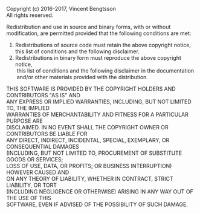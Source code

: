 Copyright (c) 2016-2017, Vincent Bengtsson<br/>
All rights reserved.

Redistribution and use in source and binary forms, with or without<br/>
modification, are permitted provided that the following conditions are met:

1. Redistributions of source code must retain the above copyright notice, this
  list of conditions and the following disclaimer.<br/>
2. Redistributions in binary form must reproduce the above copyright notice,<br/>
  this list of conditions and the following disclaimer in the documentation<br/>
  and/or other materials provided with the distribution.
   
THIS SOFTWARE IS PROVIDED BY THE COPYRIGHT HOLDERS AND CONTRIBUTORS "AS IS" AND<br/>
ANY EXPRESS OR IMPLIED WARRANTIES, INCLUDING, BUT NOT LIMITED TO, THE IMPLIED<br/>
WARRANTIES OF MERCHANTABILITY AND FITNESS FOR A PARTICULAR PURPOSE ARE<br/>
DISCLAIMED. IN NO EVENT SHALL THE COPYRIGHT OWNER OR CONTRIBUTORS BE LIABLE FOR<br/>
ANY DIRECT, INDIRECT, INCIDENTAL, SPECIAL, EXEMPLARY, OR CONSEQUENTIAL DAMAGES<br/>
(INCLUDING, BUT NOT LIMITED TO, PROCUREMENT OF SUBSTITUTE GOODS OR SERVICES;<br/>
LOSS OF USE, DATA, OR PROFITS; OR BUSINESS INTERRUPTION) HOWEVER CAUSED AND<br/>
ON ANY THEORY OF LIABILITY, WHETHER IN CONTRACT, STRICT LIABILITY, OR TORT<br/>
(INCLUDING NEGLIGENCE OR OTHERWISE) ARISING IN ANY WAY OUT OF THE USE OF THIS<br/>
SOFTWARE, EVEN IF ADVISED OF THE POSSIBILITY OF SUCH DAMAGE.
